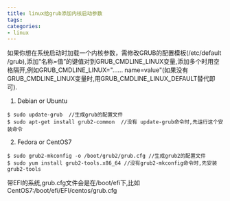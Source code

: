 ```yaml
---
title: linux给grub添加内核启动参数
tags: 
categories:
- linux
---
```

如果你想在系统启动时加载一个内核参数，需修改GRUB的配置模板(/etc/default /grub),添加"名称=值”的键值对到GRUB_CMDLINE_LINUX变量,添加多个时用空格隔开,例如GRUB_CMDLINE_LINUX="...... name=value"(如果没有GRUB_CMDLINE_LINUX变量时,用GRUB_CMDLINE_LINUX_DEFAULT替代即可).
1. Debian or Ubuntu

```shell
$ sudo update-grub  //生成grub的配置文件
$ sudo apt-get install grub2-common  //没有 update-grub命令时,先运行这个安装命令  
```

2. Fedora or CentOS7

```shell
$ sudo grub2-mkconfig -o /boot/grub2/grub.cfg //生成grub2的配置文件
$ sudo yum install grub2-tools.x86_64 //没有grub2-mkconfig命令时,先安装grub2-tools
```
带EFI的系统,grub.cfg文件会是在/boot/efi下,比如CentOS7:/boot/efi/EFI/centos/grub.cfg

